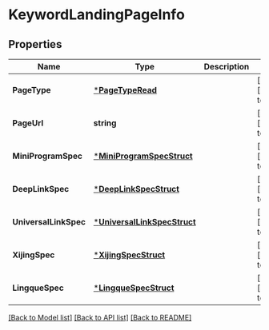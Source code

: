 # KeywordLandingPageInfo

## Properties
Name | Type | Description | Notes
------------ | ------------- | ------------- | -------------
**PageType** | [***PageTypeRead**](PageTypeRead.md) |  | [optional] [default to null]
**PageUrl** | **string** |  | [optional] [default to null]
**MiniProgramSpec** | [***MiniProgramSpecStruct**](mini_program_spec_struct.md) |  | [optional] [default to null]
**DeepLinkSpec** | [***DeepLinkSpecStruct**](deep_link_spec_struct.md) |  | [optional] [default to null]
**UniversalLinkSpec** | [***UniversalLinkSpecStruct**](universal_link_spec_struct.md) |  | [optional] [default to null]
**XijingSpec** | [***XijingSpecStruct**](xijing_spec_struct.md) |  | [optional] [default to null]
**LingqueSpec** | [***LingqueSpecStruct**](lingque_spec_struct.md) |  | [optional] [default to null]

[[Back to Model list]](../README.md#documentation-for-models) [[Back to API list]](../README.md#documentation-for-api-endpoints) [[Back to README]](../README.md)


